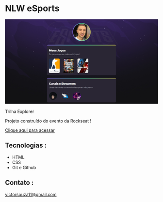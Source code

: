 # NLW eSports 

![preview](./.github/preview.png)

Trilha Explorer 

Projeto construído do evento da Rockseat !

[Clique aqui para acessar](htpps://victorcsouza.github.io/rockseat_nlw_explorer)


## Tecnologias : 

- HTML
- CSS
- Git e Github

## Contato : 

  victorsouza11@gmail.com

